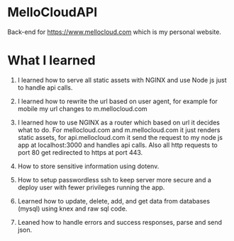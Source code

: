 # MelloCloudAPI

Back-end for https://www.mellocloud.com which is my personal website.

# What I learned

1. I learned how to serve all static assets with NGINX and use Node js just to handle api calls.

2. I learned how to rewrite the url based on user agent, for example for mobile my url changes to m.mellocloud.com

3. I learned how to use NGINX as a router which based on url it decides what to do. For mellocloud.com and m.mellocloud.com it just renders static assets, for api.mellocloud.com it send the request to my node js app at localhost:3000 and handles api calls. Also all http requests to port 80 get redirected to https at port 443.

4. How to store sensitive information using dotenv.

5. How to setup passwordless ssh to keep server more secure and a deploy user with fewer privileges running the app.

6. Learned how to update, delete, add, and get data from databases (mysql) using knex and raw sql code.

7. Leaned how to handle errors and success responses, parse and send json.
